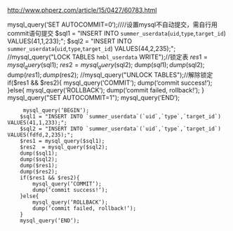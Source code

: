 http://www.phperz.com/article/15/0427/60783.html


mysql_query(‘SET AUTOCOMMIT=0‘);////设置mysql不自动提交，需自行用commit语句提交
        $sql1 = "INSERT INTO `summer_userdata`(`uid`,`type`,`target_id`) VALUES(41,1,233);";
        $sql2 = "INSERT INTO `summer_userdata`(`uid`,`type`,`target_id`) VALUES(44,2,235);";
        //mysql_query("LOCK TABLES `hmbl_userdata` WRITE");//锁定表
        $res1 = mysql_query($sql1);
        $res2  = mysql_query($sql2);
        dump($sql1);
        dump($sql2);
        dump($res1);
        dump($res2);
        //mysql_query("UNLOCK TABLES");//解除锁定
        if($res1 && $res2){
            mysql_query(‘COMMIT‘);
            dump(‘commit success!‘);
        }else{
            mysql_query(‘ROLLBACK‘);
            dump(‘commit failed, rollback!‘);
        }
        mysql_query("SET AUTOCOMMIT=1");
        mysql_query(‘END‘);







         mysql_query(‘BEGIN‘);
        $sql1 = "INSERT INTO `summer_userdata`(`uid`,`type`,`target_id`) VALUES(41,1,233);";
        $sql2 = "INSERT INTO `summer_userdata`(`uid`,`type`,`target_id`) VALUES(fdfd,2,235);";
        $res1 = mysql_query($sql1);
        $res2  = mysql_query($sql2);
        dump($sql1);
        dump($sql2);
        dump($res1);
        dump($res2);
        if($res1 && $res2){
            mysql_query(‘COMMIT‘);
            dump(‘commit success!‘);
        }else{
            mysql_query(‘ROLLBACK‘);
            dump(‘commit failed, rollback!‘);
        }
        mysql_query(‘END‘);